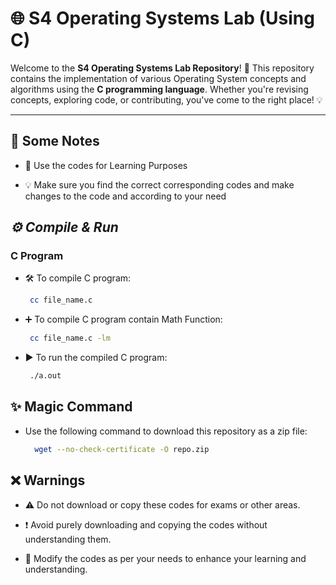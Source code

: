 # 🌐 S4 Operating Systems Lab (Using C)

Welcome to the **S4 Operating Systems Lab Repository**! 🚀 This repository contains the implementation of various Operating System concepts and algorithms using the **C programming language**. Whether you're revising concepts, exploring code, or contributing, you've come to the right place! 💡

---

##  **📝 Some Notes** 

- 📖 Use the codes for Learning Purposes 

* 💡 Make sure you find the correct corresponding codes and make changes to the code and according to your need 

## *⚙️ Compile & Run*


  ### **C Program**

  * 🛠️ To compile C program:
    ```bash
     cc file_name.c

  * ➕ To compile C program contain Math Function:
    ```bash
     cc file_name.c -lm

  * ▶️ To run the compiled C program:
    ```bash
     ./a.out

## **✨ Magic Command**

* Use the following command to download this repository as a zip file:
  ```bash
    wget --no-check-certificate -O repo.zip 


##  **❌ Warnings** 

*  ⚠️ Do not download or copy these codes for exams or other areas.
+  ❗ Avoid purely downloading and copying the codes without understanding them.
-  🧠 Modify the codes as per your needs to enhance your learning and understanding.
